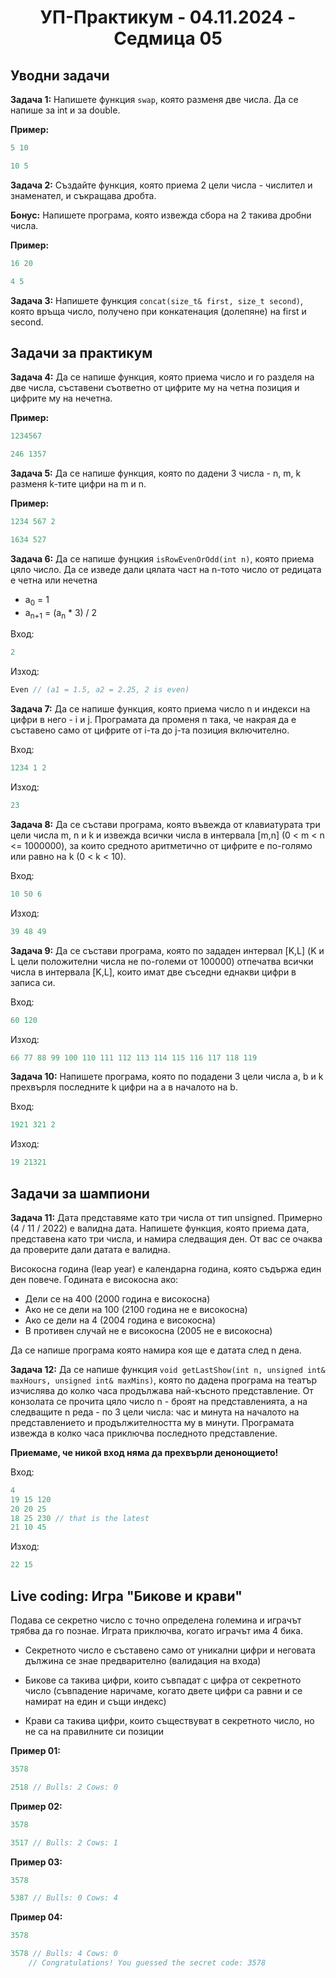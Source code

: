<h1 align="center">УП-Практикум - 04.11.2024 - Седмица 05</h1>

## Уводни задачи

**Задача 1:** Напишете функция `swap`, която разменя две числа. Да се напише за int и за double.

**Пример:**

```c++
5 10
```

```c++
10 5
```

**Задача 2:** Създайте функция, която приема 2 цели числа - числител и знаменател, и съкращава дробта. 

**Бонус:** Напишете програма, която извежда сбора на 2 такива дробни числа.

**Пример:**

```c++
16 20
```

```c++
4 5
```

**Задача 3:** Напишете функция `concat(size_t& first, size_t second)`, която връща число, получено при конкатенация (долепяне) на first и second.

## Задачи за практикум

**Задача 4:** Да се напише функция, която приема число и го разделя на две числа, съставени съответно от цифрите му на четна позиция и цифрите му на нечетна.

**Пример:**

```c++
1234567
```

```c++
246 1357
```

**Задача 5:** Да се напише функция, която по дадени 3 числа - n, m, k разменя k-тите цифри на m и n.

**Пример:**

```c++
1234 567 2
```

```c++
1634 527
```

**Задача 6:** Да се напише фунцкия `isRowEvenOrOdd(int n)`, която приема цяло число. Да се изведе дали цялата част на n-тото число от редицата е четна или нечетна
* a<sub>0</sub> = 1
* a<sub>n+1</sub> = (a<sub>n</sub> * 3) / 2

Вход:
```c++
2
```

Изход:
```c++
Even // (a1 = 1.5, a2 = 2.25, 2 is even)
```

**Задача 7:** Да се напише функция, която приема число n и индекси на цифри в него - i и j. Програмата да променя n така, че накрая да е съставено само от цифрите от i-та до j-та позиция включително.

Вход:
```c++
1234 1 2
```

Изход:
```c++
23
```

**Задача 8:** Да се състави програма, която въвежда от клавиатурата три цели числа m, n и k и извежда всички числа в интервала [m,n] (0 < m < n <= 1000000), за които средното аритметично от цифрите е по-голямо или равно на k (0 < k < 10).

Вход:
```c++
10 50 6
```

Изход:
```c++
39 48 49
```

**Задача 9:** Да се състави програма, която по зададен интервал [K,L] (K и L цели положителни числа не по-големи от 100000) отпечатва всички числа в интервала [K,L], които имат две съседни еднакви цифри в записа си.

Вход:
```c++
60 120
```

Изход:
```c++
66 77 88 99 100 110 111 112 113 114 115 116 117 118 119
```

**Задача 10:** Напишете програма, която по подадени 3 цели числа a, b и k прехвърля последните k цифри на a в началото на b.

Вход:
```c++
1921 321 2
```

Изход:
```c++
19 21321
```

## Задачи за шампиони

**Задача 11:** Дата представяме като три числа от тип unsigned. Примерно (4 / 11 / 2022) е валидна дата. Напишете функция, която приема дата, представена като три числа, и намира следващия ден. От вас се очаква да проверите дали датата е валидна.

Високосна година (leap year) е календарна година, която съдържа един ден повече. Годината е високосна ако:
* Дели се на 400 (2000 година е високосна)
* Ако не се дели на 100 (2100 година не е високосна)
* Ако се дели на 4 (2004 година е високосна)
* В противен случай не е високосна (2005 не е високосна)

Да се напише програма която намира коя ще е датата след n дена.

**Задача 12:** Да се напише функция `void getLastShow(int n, unsigned int& maxHours, unsigned int& maxMins)`, която по дадена програма на театър изчислява до колко часа продължава най-късното представление. От конзолата се прочита цяло число n - броят на представленията, а на следващите n реда - по 3 цели числа: час и минута на началото на представлението и продължителността му в минути. Програмата извежда в колко часа приключва последното представление. 

**Приемаме, че никой вход няма да прехвърли денонощието!**

Вход:
```c++
4 
19 15 120 
20 20 25 
18 25 230 // that is the latest
21 10 45
```

Изход:
```c++
22 15
```

## Live coding: Игра "Бикове и крави"

Подава се секретно число с точно определена големина и играчът трябва да го познае. Играта приключва, когато играчът има 4 бика.

* Секретното число е съставено само от уникални цифри и неговата дължина се знае предварително (валидация на входа)

* Бикове са такива цифри, които съвпадат с цифра от секретното число (съвпадение наричаме, когато двете цифри са равни и се намират на един и същи индекс)
* Крави са такива цифри, които съществуват в секретното число, но не са на правилните си позиции

**Пример 01:**

```c++
3578
```

```c++
2518 // Bulls: 2 Cows: 0
```

**Пример 02:**

```c++
3578
```

```c++
3517 // Bulls: 2 Cows: 1
```

**Пример 03:**

```c++
3578
```

```c++
5387 // Bulls: 0 Cows: 4
```

**Пример 04:**

```c++
3578
```

```c++
3578 // Bulls: 4 Cows: 0
	// Congratulations! You guessed the secret code: 3578
```
